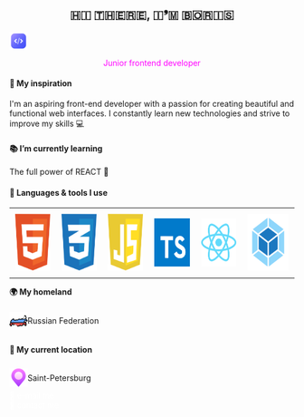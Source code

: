 <h2 align="center">🇭🇮 🇹🇭🇪🇷🇪, 🇮❜🇲 🇧🇴🇷🇮🇸 </h2>
<img src="./assets/icons/icon-code.png" style="vertical-align: middle;" height="32"/>
<p align="center" style="color: #ff00ff;">Junior frontend developer</p>
<h4><b>&#127993 My inspiration</b></h4>
<p>
I'm an aspiring front-end developer with a passion for creating beautiful and functional web interfaces. I constantly learn new technologies and strive to improve my skills &#128187;
</p>
<h4><b>&#128218 I’m currently learning</b></h4>
<p>The full power of REACT &#129470;</p>
<h4><b>&#128208 Languages & tools I use</b></h4>
<table style="border-collapse: collapse;">
        <tr style="border: none;">
            <td style="border: none; padding: 10px;"><img src="./assets/icons/icon-html.svg" width="85" height="100"></td>
            <td style="border: none; padding: 10px;"><img src="./assets/icons/icon-css.svg" width="85" height="100"></td>
            <td style="border: none; padding: 10px;"><img src="./assets/icons/icon-javascript.svg" width="85" height="100"></td>
            <td style="border: none; padding: 10px;"><img src="./assets/icons/icon-typescript.svg" width="85" height="85"></td>
            <td style="border: none; padding: 10px;"><img src="./assets/icons/icon-react.svg" width="85" height="85"></td>
            <td style="border: none; padding: 10px;"><img src="./assets/icons/icon-webpack.svg" width="100" height="100"></td>
        </tr>
    </table>
<p><b>&#127757; My homeland</b></p>
<div style="display: flex; align-items: center;"><img src="./assets/icons/icon-russia.png" height="32" style="display: flex;"><p style="display: flex;"> Russian Federation</p></div>
<h4><b>&#128205; My current location</b></h4>
<div style="display: flex; align-items: center;"><img src="./assets/icons/icon-location-2.png" height="32" style="display: flex;"><p style="display: flex;">Saint-Petersburg</p></div>
<a href="mailto:butorinb.g.main@gmail.com" style="text-decoration: none !important; color: white !important;">&#128231; e-mail me</a><br>
<a href="https://t.me/Boris_Butorin" style="text-decoration: none !important; color: white !important;">&#128172; contact me</a>

